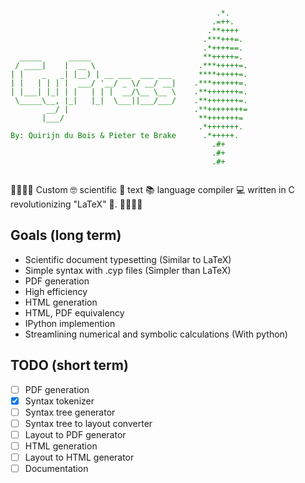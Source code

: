 
<div style="color: green;">

```
                                                        
                                              .*.       
                                             .=++.      
                                            .**++++     
                                           .***+++=.    
                                           .*++++==.    
  _____      _____                         **+++++=.    
 / ____|    |  __ \                       .***+++++=.   
| |    _   _| |__) | __ ___  ___ ___      ****+++++=.   
| |   | | | |  ___/ '__/ _ \/ __/ __|    .***++++++=.   
| |___| |_| | |   | | |  __/\__ \__ \    .**+++++++=.   
 \_____\__, |_|   |_|  \___||___/___/    .**+++++++=.   
        __/ |                            .**++++++++=   
       |___/                              **+++++++=    
                                          .*+++++++.    
By: Quirijn du Bois & Pieter te Brake      .*+++++.     
                                             .#+        
                                             .#+        
                                             .#+        
                                                        
```

</div>

🌲🌲🌲🌲 Custom 🤓 scientific 🧬 text 📚 language compiler 💻 written in C revolutionizing "LaTeX" 🤮. 🌲🌲🌲🌲


## Goals (long term)

- Scientific document typesetting (Similar to LaTeX)
- Simple syntax with .cyp files (Simpler than LaTeX)
- PDF generation
- High efficiency
- HTML generation
- HTML, PDF equivalency
- IPython implemention
- Streamlining numerical and symbolic calculations (With python)


## TODO (short term)
- [ ] PDF generation
- [x] Syntax tokenizer
- [ ] Syntax tree generator
- [ ] Syntax tree to layout converter
- [ ] Layout to PDF generator
- [ ] HTML generation
- [ ] Layout to HTML generator
- [ ] Documentation
